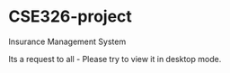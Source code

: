 # CSE326-project
Insurance Management System<br>

Its a request to all - Please try to view it in desktop mode.
